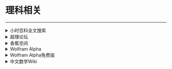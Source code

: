 # 理科相关

---

<div class="grid">
    <div><details><summary>小时百科全文搜索</summary><p>一款专业易用的数理数据库<br/><a href="https://wuli.wiki/index.html" target="_blank" role="button" class="outline">访问网站</a></p></details></div>
    <div><details><summary>超理论坛</summary><p>超理论坛是由数理化生吧的管理层牵头创建的理科学术论坛<br/><a href="https://chaoli.club/" target="_blank" role="button" class="outline">访问网站</a></p></details></div>
    <div><details><summary>香蕉空间</summary><p>中文数学学科的在线社区<br/><a href="https://www.bananaspace.org/wiki/%E9%A6%96%E9%A1%B5" target="_blank" role="button" class="outline">访问网站</a></p></details></div>
</div>

<div class="grid">
    <div><details><summary>Wolfram Alpha</summary><p>一款专业易用的数理数据库<br/><a href="https://www.wolframalpha.com/" target="_blank" role="button" class="outline">访问网站</a></p></details></div>
    <div><details><summary>Wolfram Alpha免费版</summary><p>WolframAlpha的免费版，可以解锁一些收费功能<br/><a href="https://wolfreealpha.on.fleek.co/input/index.html" target="_blank" role="button" class="outline">访问网站</a></p></details></div>
    <div><details><summary>中文数学Wiki</summary><p>中文数学学科的百科<br/><a href="https://math.fandom.com/zh/wiki/%E4%B8%AD%E6%96%87%E6%95%B0%E5%AD%A6_Wiki:%E4%B8%BB%E9%A1%B5" target="_blank" role="button" class="outline">访问网站</a></p></details></div>
</div>
